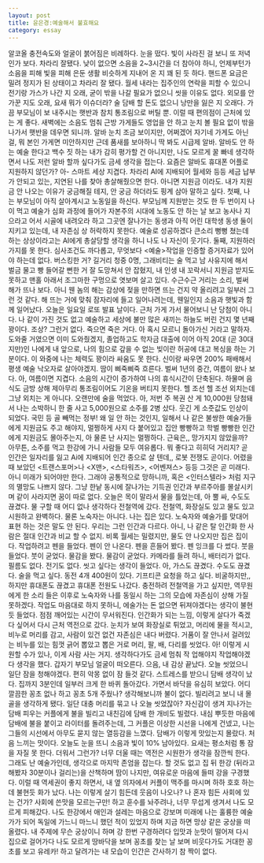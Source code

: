 ```yaml
---
layout: post
title: 윤은경:예술해서 불효해요
category: essay
---
```


알코올 충전속도와 얼굴이 붉어짐은 비례하다. 
눈을 떴다. 빛이 사라진 걸 보니 또 저녁인가 보다. 차라리 잘됐다. 낮이 없으면 소음을 2~3시간을 더 참아야 하니, 언제부턴가 소음을 피해 빛을 피해 은둔 생활 비슷하게 지내어 온 지 꽤 된 듯 하다. 핸드폰 요금은 밀려 정지가 된 상태이고 차라리 잘 됐다. 월세 내라는 집주인의 연락을 피할 수 있으니 전기랑 가스가 나간 지 오래, 굳이 밖을 나갈 필요가 없으니 씻을 이유도 없다. 외모를 안 가꾼 지도 오래, 요새 뭐가 이슈더라? 술 담배 할 돈도 없으니 낭만을 잃은 지 오래다. 가끔 부모님이 보 내주시는 햇반과 참치 통조림으로 버틸 뿐. 이럴 때 편의점이 근처에 있는 게 좋다. 새벽에는 소음도 멈춰 근방 가게들도 영업을 안 하고 눈치 볼 필요 없이 밖을 나가서 햇반을 데우면 되니까. 알바 눈치 조금 보이지만, 어쩌겠어 자기네 가게도 아닌걸, 뭐 본인 가게면 미안하지만 근데 품새를 보아하니 딱 봐도 시급제 알바. 알바도 안 하는 예술 한다고 백수 짓 하는 내가 감히 평가할 건 아니지만, 나도 모르게 꿀 빠네 생각하면서 나도 저런 알바 할까 싶다가도 금세 생각을 접는다. 요즘은 알바도 휴대폰 어플로 지원하지 않던가? 아- 스마트 세상 지겹다. 차라리 AI에 지배되어 월세와 등등 세금 납부가 안되고 있는, 지연된 나를 찾아 총살해줬으면 한다. 아니면 지원금 이라도. 내가 지원금 안 나오는 이유가 궁금해질 테지, 안 궁금 하더라도 핑계 삼아 말하고 싶다. 첫째, 나는 부모님이 아직 살아계시고 노동일을 하신다. 부모님께 지원받는 것도 한 두 번이지 나이 먹고 예술가 심화 과정에 들어가 자본주의 시대에 노동도 안 하는 날 보고 농사나 지으라고 어서 시골에 내려오라 하고 그곳엔 잘나가는 동생과 아직 어린 대학생 동생 둘이 지키고 있는데, 내 자존심 상 허락하지 못한다. 예술로 성공하겠다 큰소리 뻥뻥 쳤는데 하는 상상이라고는 AI에게 총살당할 생각을 하니 나도 나 자신이 웃기다. 둘째, 지원하러 가지를 못 한다. 심사조건도 까다롭고, 무엇보다 <예술>작업을 인증할 증거자료가 있어야 하는데 없다. 버스킹한 거? 길거리 청중 0명, 그래비티는 술 먹고 남 사유지에 해서 벌금 물고 빵 들어갈 뻔한 거 잘 도망쳐서 안 잡혔지, 내 인생 내 꼬락서니 지원금 받지도 못하고 맨홀 아래서 조그마한 구멍으로 엿보며 살고 있다.
수근수근 거리는 소리, 벌써 해가 뜨나 보다. 아니 웬 놈의 해는 감상에 젖을 만하면 뜨는 건지 약 올리려고 일부러 그런 것 같다. 해 뜨는 거에 맞춰 잠자리에 들고 일어나려는데, 웬일인지 소음과 햇빛과 함께 일어났다. 오늘은 일요일 로또 발표 날이다. 근처 가게 가서 물어보니 난 당첨이 아니다. 나 같이 가진 것도 없고 예술하고 세상에 불만 많은 새끼는 하늘도 버린 건지 몇 년째 꽝이다. 조상? 그런거 없다. 죽으면 죽은 거다. 아 혹시 모르니 돌아가신 거라고 말하자. 도와줄 거였으면 이미 도와줬겠지, 졸업하고도 학자금 대출에 이어 아직 20대 (곧 30대지만)인 나에게 내 앞으로, 나의 힘으로 갚을 수 없는 빚이란 허공에 대고 복싱을 하는 기분이다. 이 와중에 나는 체력도 꽝이라 싸움도 못 한다. 신이랑 싸우면 200% 패배해서 평생 예술 낙오자로 살아야겠지. 땀이 삐죽삐죽 흐른다. 벌써 1년의 중간, 여름이 왔나 보다. 아, 여름이면 지겹다. 소음의 시간이 증가하여 나의 휴식시간이 단축된다. 하물며 음식도 금방 상해 제아무리 통조림이어도 기온을 버티지 못한다. 헬 조선 헬 조선 외치는데 그냥 외치는 게 아니다. 오랜만에 술을 먹었다. 아, 저번 주 복권 산 게 10,000원 당첨돼서 나는 소박하니 한 줄 사고 5,000원으로 소주를 2병 샀다. 웃긴 게 소줏값도 인상이 되었다. 국민 등 골 빼먹는 정부! 왜 일 안 하는 것인지, 일해서 나 같은 불쌍한 예술가들에게 지원금도 주고 해야지, 멀쩡하게 사지 다 붙어있고 집안 빵빵하고 학벌 빵빵한 인간에게 지원금도 몰아주는지, 아 물론 난 사지는 멀쩡하다. 근육은,, 망가지지 않았을까? 아무튼, 소주를 먹고 한강에 가니 사람들 모두 여유롭다. 뭐 좋다고 히히덕 거리지? 곧 인간은 일자리를 잃고 Ai에 지배되어 인간 종으로 살 텐데,, 로봇 전쟁도 곧이다. 어렸을 때 보았던 <트랜스포머>나 <X맨>, <스타워즈>, <어벤져스> 등등 그것은 곧 미래다. 아니 미래가 되어야만 한다. 그래야 공통적으로 망하니까, 혹은 <인터스텔라> 처럼 지구의 멸망도 나쁘지 않다. 그냥 한낱 동시에 잘나가는 기득권 인간과 부르주아를 몰살시키며 같이 사라지면 꿈이 따로 없다. 오늘은 목이 말라서 물을 틀었는데, 아 뿔 싸, 수도도 끊겼다. 물 구할 때 어디 없나 생각하다 전철역에 갔다. 전철역, 화장실도 있고 물도 있고 시원하고 완벽하다. 물론 노숙자는 아니다. 나는 집은 있다. 노숙자와 예술가를 맞대어 표현 하는 것은 말도 안 된다. 우리는 그런 인간과 다르다. 아니, 나 같은 탈 인간화 한 사람은 절대 인간과 비교 할 수 없지. 비록 월세는 밀렸지만, 물도 안 나오지만 집은 집이다. 
작업하려고 펜을 들었다. 펜이 안 나온다. 펜을 흔들어 봤다. 펜 잉크를 다 썼다. 붓을 들었다. 붓이 굳었다. 물감을 봤다. 물감이 굳었다. 카메라를 들려 하니, 배터리가 없다. 필름도 없다. 전기도 없다. 씻고 싶다는 생각이 들었다. 아, 가스도 끊겼다. 수도도 끊겼다. 술을 먹고 싶다. 동전 4개 400원이 있다. 기프티콘 요청을 하고 싶다. 비굴하지만,, 
하지만 휴대폰도 끊겼고 휴대폰 전원도 나갔다. 충전하려 전철역을 가고 싶지만, 역무원에게 한 소리 들은 이후로 노숙자와 나를 동일시 하는 그의 모습에 자존심이 상해 가질 못하겠다. 작업도 마음대로 하지 못하니, 에술가는 돈 없으면 뒤져야겠다는 생각이 불현듯 들었다. 점점 깨어있는 시간이 무서워진다. 인간화가 되는 느낌, 이렇게 살다가 죽겠다 싶어서 다시 근처 역전으로 갔다. 눈치가 보여 화장실로 튀었고, 머리에 물을 적시고, 비누로 머리를 감고, 사람이 있건 없건 자존심은 내다 버렸다. 거품이 잘 안나서 걸려있는 비누를 있는 힘껏 긁어 뽑았고 뽑은 거로 머리, 팔, 배, 다리를 씻었다. 아! 이렇게 시원할 수가 있나, 이게 사람 사는 거지. 생각하다가도 금세 멈춰 작 업해야지 작업해야겠다 생각을 했다. 갑자기 부모님 얼굴이 떠오른다. 으음, 내 감상 끝났다. 오늘 씻었으니 일단 잠을 청해야겠다. 편히 악몽 없이 잠 들것 같다. 스트레스를 받으니 담배 생각이 났다. 집까지 3분인데 일부러 크게 한 바퀴 돌아갔다. 가면서 바닥을 유심히 보았다. 어디 깔끔한 꽁초 없나 하고 꽁초 5개 주웠나? 생각해보니까 불이 없다. 빌리려고 보니 내 몰골을 생각하게 됐다. 일단 대충 머리를 묶고 나 오늘 씻었잖아? 자신감이 생겨 지나가는 담배 피우는 커플에게 불을 빌리고 내친김에 담배 한 개비도 빌렸다. 내심 뿌듯한 마음에 담배에 불을 붙이고 라이터를 돌려주는데, 그 커플은 이상한 시선을 나에게 건넸고, 나는 그들의 시선에서 아무도 묻지 않는 열등감을 느꼈다. 담배가 이렇게 맛있는지 몰랐다. 처음 느끼는 맛이다. 
오늘도 눈을 뜨니 소음과 빛이 10% 남아있다. 요새는 평소처럼 통 잠을 자질 못 한다. 더워서 그런가? 너무 더울 때는 역전은 시원한가 생각을 잠깐씩 한다. 그래도 난 예술가인데, 생각으로 마지막 존엄을 잡는다. 할 것도 없고 집 뒤 한강 (뒤라고 해봤자 30분이나 걸리는)을 산책하며 땀이 나지만, 여유로운 마음에 들떠 강을 구경했다. 이럴 때 역세권이 좋지 하면서, 내 옆 의자에서 커플이 맥주를 마시며 하하 호호 하는데 불현듯 화가 났다. 나는 이렇게 살기 힘든데 웃음이 나오나? 나 혼자 힘든 사회에 있는 건가? 사회에 쓴맛을 모르는구만! 하고 훈수를 놔주려나, 너무 무섭게 생겨서 나도 모르게 피해갔다. 나도 한강에서 애인과 설레는 마음으로 강보며 미래에 나는 훌륭한 예술가가 되어 독일에 가느니 마느니 했던 적이 있었지 하며 지금 하면 망상 같은 궁상을 떠올렸다. 내 주제에 무슨 궁상이니 하며 강 한번 구경하려다 입맛과 눈맛이 떨어져 다시 집으로 걸어가다 나도 모르게 땅바닥을 보며 꽁초를 찾는 날 보며 비웃다가도 거대한 꽁초를 보고 유레카! 하고 달려가는 내 모습이 인간은 간사하기 참 짝이 없다.
